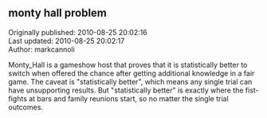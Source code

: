 ## monty hall problem  
Originally published: 2010-08-25 20:02:16  
Last updated: 2010-08-25 20:02:17  
Author: markcannoli   
  
Monty_Hall is a gameshow host that proves that it is statistically better to switch when offered the chance after getting additional knowledge in a fair game.  The caveat is "statistically better", which means any single trial can have unsupporting results. But "statistically better" is exactly where the fist-fights at bars and family reunions start, so no matter the single trial outcomes.